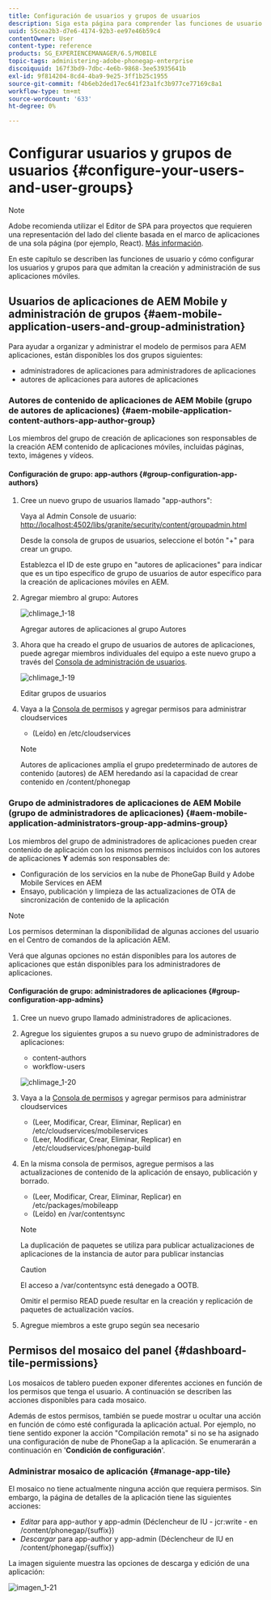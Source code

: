```yaml
---
title: Configuración de usuarios y grupos de usuarios
description: Siga esta página para comprender las funciones de usuario y cómo configurar los usuarios y grupos para que admitan la creación y administración de sus aplicaciones móviles.
uuid: 55cea2b3-d7e6-4174-92b3-ee97e46b59c4
contentOwner: User
content-type: reference
products: SG_EXPERIENCEMANAGER/6.5/MOBILE
topic-tags: administering-adobe-phonegap-enterprise
discoiquuid: 167f3bd9-7dbc-4e6b-9868-3ee53935641b
exl-id: 9f814204-8cd4-4ba9-9e25-3ff1b25c1955
source-git-commit: f4b6eb2ded17ec641f23a1fc3b977ce77169c8a1
workflow-type: tm+mt
source-wordcount: '633'
ht-degree: 0%

---
```


# Configurar usuarios y grupos de usuarios {#configure-your-users-and-user-groups}

>[!NOTE]
>
>Adobe recomienda utilizar el Editor de SPA para proyectos que requieren una representación del lado del cliente basada en el marco de aplicaciones de una sola página (por ejemplo, React). [Más información](/help/sites-developing/spa-overview.md).

En este capítulo se describen las funciones de usuario y cómo configurar los usuarios y grupos para que admitan la creación y administración de sus aplicaciones móviles.

## Usuarios de aplicaciones de AEM Mobile y administración de grupos {#aem-mobile-application-users-and-group-administration}

Para ayudar a organizar y administrar el modelo de permisos para AEM aplicaciones, están disponibles los dos grupos siguientes:

* administradores de aplicaciones para administradores de aplicaciones
* autores de aplicaciones para autores de aplicaciones

### Autores de contenido de aplicaciones de AEM Mobile (grupo de autores de aplicaciones) {#aem-mobile-application-content-authors-app-author-group}

Los miembros del grupo de creación de aplicaciones son responsables de la creación AEM contenido de aplicaciones móviles, incluidas páginas, texto, imágenes y vídeos.

#### Configuración de grupo: app-authors {#group-configuration-app-authors}

1. Cree un nuevo grupo de usuarios llamado &quot;app-authors&quot;:

   Vaya al Admin Console de usuario: [http://localhost:4502/libs/granite/security/content/groupadmin.html](http://localhost:4502/libs/granite/security/content/groupadmin.html)

   Desde la consola de grupos de usuarios, seleccione el botón &quot;+&quot; para crear un grupo.

   Establezca el ID de este grupo en &quot;autores de aplicaciones&quot; para indicar que es un tipo específico de grupo de usuarios de autor específico para la creación de aplicaciones móviles en AEM.

1. Agregar miembro al grupo: Autores

   ![chlimage_1-18](assets/chlimage_1-18.png)

   Agregar autores de aplicaciones al grupo Autores

1. Ahora que ha creado el grupo de usuarios de autores de aplicaciones, puede agregar miembros individuales del equipo a este nuevo grupo a través del [Consola de administración de usuarios](http://localhost:4502/libs/granite/security/content/useradmin.md).

   ![chlimage_1-19](assets/chlimage_1-19.png)

   Editar grupos de usuarios

1. Vaya a la [Consola de permisos](http://localhost:4502/useradmin) y agregar permisos para administrar cloudservices

   * (Leído) en /etc/cloudservices
   >[!NOTE]
   >
   >Autores de aplicaciones amplía el grupo predeterminado de autores de contenido (autores) de AEM heredando así la capacidad de crear contenido en /content/phonegap

### Grupo de administradores de aplicaciones de AEM Mobile (grupo de administradores de aplicaciones) {#aem-mobile-application-administrators-group-app-admins-group}

Los miembros del grupo de administradores de aplicaciones pueden crear contenido de aplicación con los mismos permisos incluidos con los autores de aplicaciones **Y** además son responsables de:

* Configuración de los servicios en la nube de PhoneGap Build y Adobe Mobile Services en AEM
* Ensayo, publicación y limpieza de las actualizaciones de OTA de sincronización de contenido de la aplicación

>[!NOTE]
>
>Los permisos determinan la disponibilidad de algunas acciones del usuario en el Centro de comandos de la aplicación AEM.
>
>Verá que algunas opciones no están disponibles para los autores de aplicaciones que están disponibles para los administradores de aplicaciones.

#### Configuración de grupo: administradores de aplicaciones {#group-configuration-app-admins}

1. Cree un nuevo grupo llamado administradores de aplicaciones.
1. Agregue los siguientes grupos a su nuevo grupo de administradores de aplicaciones:

   * content-authors
   * workflow-users

   ![chlimage_1-20](assets/chlimage_1-20.png)

1. Vaya a la [Consola de permisos](http://localhost:4502/useradmin) y agregar permisos para administrar cloudservices

   * (Leer, Modificar, Crear, Eliminar, Replicar) en /etc/cloudservices/mobileservices
   * (Leer, Modificar, Crear, Eliminar, Replicar) en /etc/cloudservices/phonegap-build

1. En la misma consola de permisos, agregue permisos a las actualizaciones de contenido de la aplicación de ensayo, publicación y borrado.

   * (Leer, Modificar, Crear, Eliminar, Replicar) en /etc/packages/mobileapp
   * (Leído) en /var/contentsync

   >[!NOTE]
   >
   >La duplicación de paquetes se utiliza para publicar actualizaciones de aplicaciones de la instancia de autor para publicar instancias

   >[!CAUTION]
   >
   >El acceso a /var/contentsync está denegado a OOTB.
   >
   >Omitir el permiso READ puede resultar en la creación y replicación de paquetes de actualización vacíos.

1. Agregue miembros a este grupo según sea necesario

## Permisos del mosaico del panel {#dashboard-tile-permissions}

Los mosaicos de tablero pueden exponer diferentes acciones en función de los permisos que tenga el usuario. A continuación se describen las acciones disponibles para cada mosaico.

Además de estos permisos, también se puede mostrar u ocultar una acción en función de cómo esté configurada la aplicación actual. Por ejemplo, no tiene sentido exponer la acción &quot;Compilación remota&quot; si no se ha asignado una configuración de nube de PhoneGap a la aplicación. Se enumerarán a continuación en &#39;**Condición de configuración**&#39;.

### Administrar mosaico de aplicación {#manage-app-tile}

El mosaico no tiene actualmente ninguna acción que requiera permisos. Sin embargo, la página de detalles de la aplicación tiene las siguientes acciones:

* *Editar* para app-author y app-admin (Déclencheur de IU - jcr:write - en /content/phonegap/{suffix})
* *Descargar* para app-author y app-admin (Déclencheur de IU en /content/phonegap/{suffix})

La imagen siguiente muestra las opciones de descarga y edición de una aplicación:

![imagen_1-21](assets/chlimage_1-21.png)
